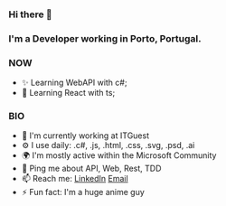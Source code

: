 ### Hi there 👋

### I'm a Developer working in Porto, Portugal.

### NOW

- ✨ Learning WebAPI with c#;
- 🌟 Learning React with ts;

### BIO

- 🏢 I'm currently working at ITGuest
- ⚙️ I use daily: .c#, .js, .html, .css, .svg, .psd, .ai
- 🌍 I'm mostly active within the Microsoft Community
- 💬 Ping me about API, Web, Rest, TDD
- 📫 Reach me: [LinkedIn](www.linkedin.com/in/gon%C3%A7alomendes/) [Email](mailto:goncalo.mendes.dev@gmail.com)
- ⚡️ Fun fact: I'm a huge anime guy
